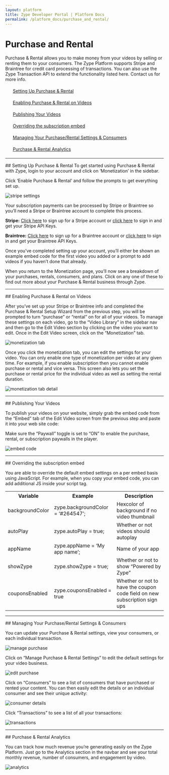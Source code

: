 ```yaml
---
layout: platform
title: Zype Developer Portal | Platform Docs
permalink: /platform_docs/purchase_and_rental/
---
```

# Purchase and Rental
Purchase & Rental allows you to make money from your videos by selling or renting them to your consumers. The Zype Platform supports Stripe and Braintree for credit card processing of transactions. You can also use the Zype Transaction API to extend the functionality listed here. Contact us for more info.

<div style="width: 100%;">
  <div style="margin: 20px;"><span class="fa fa-file-text" style="margin-right: 4px;"></span>
    <a href="#setup">Setting Up Purchase & Rental</a>
  </div>
  <div style="margin: 20px;"><span class="fa fa-file-text" style="margin-right: 4px;"></span>
    <a href="#enabling">Enabling Purchase & Rental on Videos</a>
  </div>
  <div style="margin: 20px;"><span class="fa fa-file-text" style="margin-right: 4px;"></span>
    <a href="#publishing">Publishing Your Videos</a>
  </div>
  <div style="margin: 20px;"><span class="fa fa-file-text" style="margin-right: 4px;"></span>
    <a href="#overriding">Overriding the subscription embed</a>
  </div>
  <div style="margin: 20px;"><span class="fa fa-file-text" style="margin-right: 4px;"></span>
    <a href="#managing">Managing Your Purchase/Rental Settings & Consumers</a>
  </div>
  <div style="margin: 20px;"><span class="fa fa-file-text" style="margin-right: 4px;"></span>
    <a href="#analytics">Purchase & Rental Analytics</a>
  </div>
</div>

<hr id="setup">
## Setting Up Purchase & Rental
To get started using Purchase & Rental with Zype, login to your account and click on ‘Monetization’ in the sidebar.

Click ‘Enable Purchase & Rental’ and follow the prompts to get everything set up.

![stripe settings]({{site.url}}assets/purchase_and_rental_setup/monetization.png)

Your subscription payments can be processed by Stripe or Braintree so you’ll need a Stripe or Braintree account to complete this process.

**Stripe:** [Click here](https://dashboard.stripe.com/register) to sign up for a Stripe account or [click here](https://dashboard.stripe.com/account/apikeys) to sign in and get your Stripe API Keys.

**Braintree:** [Click here](https://www.braintreepayments.com/signup) to sign up for a Braintree account or [click here](https://www.braintreegateway.com/login) to sign in and get your Braintree API Keys.

Once you’ve completed setting up your account, you’ll either be shown an example embed code for the first video you added or a prompt to add videos if you haven’t done that already.

When you return to the Monetization page, you’ll now see a breakdown of your purchases, rentals, consumers, and plans. Click on any one of these to find out more about your Purchase & Rental business through Zype.

<hr id="enabling">
## Enabling Purchase & Rental on Videos

After you’ve set up your Stripe or Braintree info and completed the Purchase & Rental Setup Wizard from the previous step, you will be prompted to turn “purchase” or “rental” on for all of your videos. To manage these settings on each video, go to the “Video Library” in the sidebar nav and then go to the Edit Video section by clicking on the video you want to edit. Once in the Edit Video screen, click on the “Monetization” tab.

![monetization tab]({{site.url}}assets/purchase_and_rental_setup/monetization-tab.png)

Once you click the monetization tab, you can edit the settings for your video. You can only enable one type of monetization per video at any given time. For example, if you enable subscription then you cannot enable purchase or rental and vice versa. This screen also lets you set the purchase or rental price for the individual video as well as setting the rental duration.

![monetization tab detail]({{site.url}}assets/purchase_and_rental_setup/monetization-tab-detail.png)

<hr id="publishing">
## Publishing Your Videos

To publish your videos on your website, simply grab the embed code from the “Embed” tab of the Edit Video screen from the previous step and paste it into your web site code:

Make sure the “Paywall” toggle is set to “ON” to enable the purchase, rental, or subscription paywalls in the player.

![embed code]({{site.url}}assets/purchase_and_rental_setup/embed-code.png)

<hr id="overriding">
## Overriding the subscription embed

You are able to override the default embed settings on a per embed basis using JavaScript. For example, when you copy your embed code, you can add additional JS inside your script tag.

<table>
  <tr>
    <th>Variable</th>
    <th>Example</th>
    <th>Description</th>
  </tr>
  <tr>
    <td>backgroundColor</td>
    <td>zype.backgroundColor = ‘#264547’;</td>
    <td>Hexcolor of background if no video thumbnail</td>
  </tr>
  <tr>
    <td>autoPlay</td>
    <td>zype.autoPlay = true;</td>
    <td>Whether or not videos should autoplay</td>
  </tr>
  <tr>
    <td>appName</td>
    <td>zype.appName = ‘My app name’;</td>
    <td>Name of your app</td>
  </tr>
  <tr>
    <td>showZype</td>
    <td>zype.showZype = true;</td>
    <td>Whether or not to show “Powered by Zype”</td>
  </tr>
  <tr>
    <td>couponsEnabled</td>
    <td>zype.couponsEnabled = true</td>
    <td>Whether or not to have the coupon code field on new subscription sign ups</td>
  </tr>
</table>

<hr id="managing">
## Managing Your Purchase/Rental Settings & Consumers

You can update your Purchase & Rental settings, view your consumers, or each individual transaction.

![manage purchase]({{site.url}}assets/purchase_and_rental_setup/manage-purchase.png)

Click on “Manage Purchase & Rental Settings” to edit the default settings for your video business.

![edit purchase]({{site.url}}assets/purchase_and_rental_setup/edit-purchase.png)

Click on “Consumers” to see a list of consumers that have purchased or rented your content. You can then easily edit the details or an individual consumer and see their unique activity:

![consumer details]({{site.url}}assets/purchase_and_rental_setup/consumer-details.png)

Click “Transactions” to see a list of all your transactions:

![transactions]({{site.url}}assets/purchase_and_rental_setup/transactions.jpg)

<hr id="analytics">
## Purchase & Rental Analytics

You can track how much revenue you’re generating easily on the Zype Platform. Just go to the Analytics section in the navbar and see your total monthly revenue, number of consumers, and engagement by video.

![analytics]({{site.url}}assets/purchase_and_rental_setup/analytics.png)

